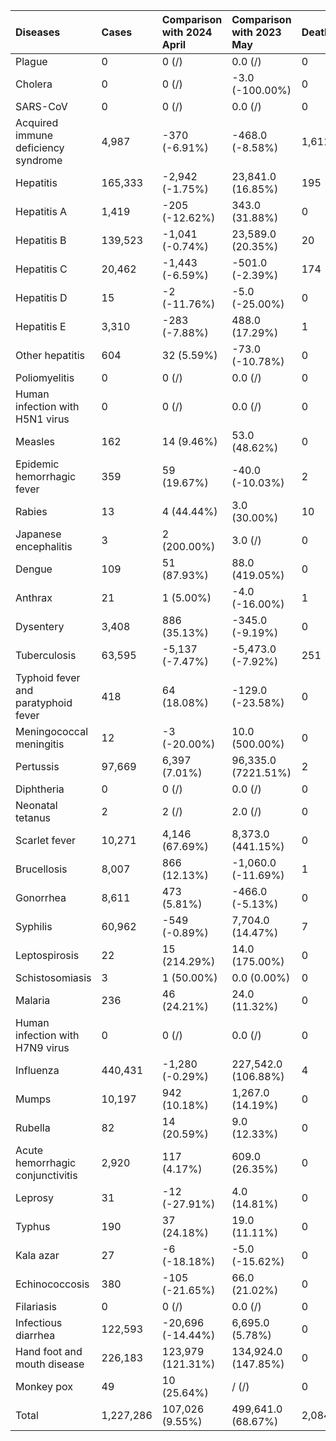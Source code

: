 | Diseases                            | Cases     | Comparison with 2024 April   | Comparison with 2023 May   | Deaths   | Comparison with 2024 April   | Comparison with 2023 May   |
|:------------------------------------|:----------|:-----------------------------|:---------------------------|:---------|:-----------------------------|:---------------------------|
| Plague                              | 0         | 0 (/)                        | 0.0 (/)                    | 0        | 0 (/)                        | 0.0 (/)                    |
| Cholera                             | 0         | 0 (/)                        | -3.0 (-100.00%)            | 0        | 0 (/)                        | 0.0 (/)                    |
| SARS-CoV                            | 0         | 0 (/)                        | 0.0 (/)                    | 0        | 0 (/)                        | 0.0 (/)                    |
| Acquired immune deficiency syndrome | 4,987     | -370 (-6.91%)                | -468.0 (-8.58%)            | 1,611    | -107 (-6.23%)                | -322.0 (-16.66%)           |
| Hepatitis                           | 165,333   | -2,942 (-1.75%)              | 23,841.0 (16.85%)          | 195      | -36 (-15.58%)                | 25.0 (14.71%)              |
| Hepatitis A                         | 1,419     | -205 (-12.62%)               | 343.0 (31.88%)             | 0        | 0 (/)                        | 0.0 (/)                    |
| Hepatitis B                         | 139,523   | -1,041 (-0.74%)              | 23,589.0 (20.35%)          | 20       | -1 (-4.76%)                  | 3.0 (17.65%)               |
| Hepatitis C                         | 20,462    | -1,443 (-6.59%)              | -501.0 (-2.39%)            | 174      | -35 (-16.75%)                | 23.0 (15.23%)              |
| Hepatitis D                         | 15        | -2 (-11.76%)                 | -5.0 (-25.00%)             | 0        | 0 (/)                        | 0.0 (/)                    |
| Hepatitis E                         | 3,310     | -283 (-7.88%)                | 488.0 (17.29%)             | 1        | 0 (0.00%)                    | -1.0 (-50.00%)             |
| Other hepatitis                     | 604       | 32 (5.59%)                   | -73.0 (-10.78%)            | 0        | 0 (/)                        | 0.0 (/)                    |
| Poliomyelitis                       | 0         | 0 (/)                        | 0.0 (/)                    | 0        | 0 (/)                        | 0.0 (/)                    |
| Human infection with H5N1 virus     | 0         | 0 (/)                        | 0.0 (/)                    | 0        | 0 (/)                        | 0.0 (/)                    |
| Measles                             | 162       | 14 (9.46%)                   | 53.0 (48.62%)              | 0        | 0 (/)                        | 0.0 (/)                    |
| Epidemic hemorrhagic fever          | 359       | 59 (19.67%)                  | -40.0 (-10.03%)            | 2        | 1 (100.00%)                  | 2.0 (/)                    |
| Rabies                              | 13        | 4 (44.44%)                   | 3.0 (30.00%)               | 10       | 2 (25.00%)                   | 3.0 (42.86%)               |
| Japanese encephalitis               | 3         | 2 (200.00%)                  | 3.0 (/)                    | 0        | 0 (/)                        | 0.0 (/)                    |
| Dengue                              | 109       | 51 (87.93%)                  | 88.0 (419.05%)             | 0        | 0 (/)                        | 0.0 (/)                    |
| Anthrax                             | 21        | 1 (5.00%)                    | -4.0 (-16.00%)             | 1        | 1 (/)                        | 1.0 (/)                    |
| Dysentery                           | 3,408     | 886 (35.13%)                 | -345.0 (-9.19%)            | 0        | 0 (/)                        | 0.0 (/)                    |
| Tuberculosis                        | 63,595    | -5,137 (-7.47%)              | -5,473.0 (-7.92%)          | 251      | -68 (-21.32%)                | -92.0 (-26.82%)            |
| Typhoid fever and paratyphoid fever | 418       | 64 (18.08%)                  | -129.0 (-23.58%)           | 0        | 0 (/)                        | 0.0 (/)                    |
| Meningococcal meningitis            | 12        | -3 (-20.00%)                 | 10.0 (500.00%)             | 0        | 0 (/)                        | 0.0 (/)                    |
| Pertussis                           | 97,669    | 6,397 (7.01%)                | 96,335.0 (7221.51%)        | 2        | -5 (-71.43%)                 | 2.0 (/)                    |
| Diphtheria                          | 0         | 0 (/)                        | 0.0 (/)                    | 0        | 0 (/)                        | 0.0 (/)                    |
| Neonatal tetanus                    | 2         | 2 (/)                        | 2.0 (/)                    | 0        | 0 (/)                        | 0.0 (/)                    |
| Scarlet fever                       | 10,271    | 4,146 (67.69%)               | 8,373.0 (441.15%)          | 0        | 0 (/)                        | 0.0 (/)                    |
| Brucellosis                         | 8,007     | 866 (12.13%)                 | -1,060.0 (-11.69%)         | 1        | 0 (0.00%)                    | 1.0 (/)                    |
| Gonorrhea                           | 8,611     | 473 (5.81%)                  | -466.0 (-5.13%)            | 0        | 0 (/)                        | 0.0 (/)                    |
| Syphilis                            | 60,962    | -549 (-0.89%)                | 7,704.0 (14.47%)           | 7        | 3 (75.00%)                   | -3.0 (-30.00%)             |
| Leptospirosis                       | 22        | 15 (214.29%)                 | 14.0 (175.00%)             | 0        | 0 (/)                        | 0.0 (/)                    |
| Schistosomiasis                     | 3         | 1 (50.00%)                   | 0.0 (0.00%)                | 0        | 0 (/)                        | 0.0 (/)                    |
| Malaria                             | 236       | 46 (24.21%)                  | 24.0 (11.32%)              | 0        | -1 (-100.00%)                | 0.0 (/)                    |
| Human infection with H7N9 virus     | 0         | 0 (/)                        | 0.0 (/)                    | 0        | 0 (/)                        | 0.0 (/)                    |
| Influenza                           | 440,431   | -1,280 (-0.29%)              | 227,542.0 (106.88%)        | 4        | 4 (/)                        | 2.0 (100.00%)              |
| Mumps                               | 10,197    | 942 (10.18%)                 | 1,267.0 (14.19%)           | 0        | 0 (/)                        | 0.0 (/)                    |
| Rubella                             | 82        | 14 (20.59%)                  | 9.0 (12.33%)               | 0        | 0 (/)                        | 0.0 (/)                    |
| Acute hemorrhagic conjunctivitis    | 2,920     | 117 (4.17%)                  | 609.0 (26.35%)             | 0        | 0 (/)                        | 0.0 (/)                    |
| Leprosy                             | 31        | -12 (-27.91%)                | 4.0 (14.81%)               | 0        | 0 (/)                        | 0.0 (/)                    |
| Typhus                              | 190       | 37 (24.18%)                  | 19.0 (11.11%)              | 0        | 0 (/)                        | 0.0 (/)                    |
| Kala azar                           | 27        | -6 (-18.18%)                 | -5.0 (-15.62%)             | 0        | 0 (/)                        | 0.0 (/)                    |
| Echinococcosis                      | 380       | -105 (-21.65%)               | 66.0 (21.02%)              | 0        | 0 (/)                        | 0.0 (/)                    |
| Filariasis                          | 0         | 0 (/)                        | 0.0 (/)                    | 0        | 0 (/)                        | 0.0 (/)                    |
| Infectious diarrhea                 | 122,593   | -20,696 (-14.44%)            | 6,695.0 (5.78%)            | 0        | 0 (/)                        | 0.0 (/)                    |
| Hand foot and mouth disease         | 226,183   | 123,979 (121.31%)            | 134,924.0 (147.85%)        | 0        | 0 (/)                        | 0.0 (/)                    |
| Monkey pox                          | 49        | 10 (25.64%)                  | / (/)                      | 0        | 0 (/)                        | / (/)                      |
| Total                               | 1,227,286 | 107,026 (9.55%)              | 499,641.0 (68.67%)         | 2,084    | -206 (-9.00%)                | -381.0 (-15.46%)           |